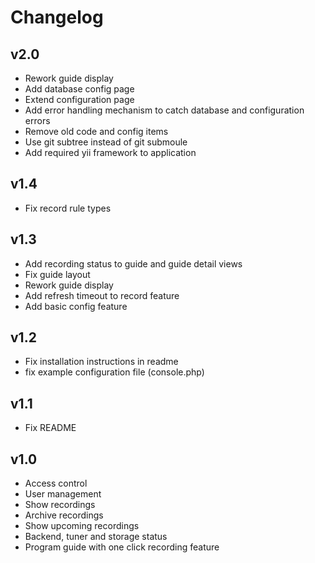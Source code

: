 # Changelog

## v2.0

* Rework guide display
* Add database config page
* Extend configuration page
* Add error handling mechanism to catch database and configuration errors
* Remove old code and config items
* Use git subtree instead of git submoule
* Add required yii framework to application

## v1.4

* Fix record rule types

## v1.3

* Add recording status to guide and guide detail views
* Fix guide layout
* Rework guide display
* Add refresh timeout to record feature
* Add basic config feature

## v1.2

* Fix installation instructions in readme
* fix example configuration file (console.php)

## v1.1

* Fix README

## v1.0

* Access control
* User management
* Show recordings
* Archive recordings
* Show upcoming recordings
* Backend, tuner and storage status
* Program guide with one click recording feature
